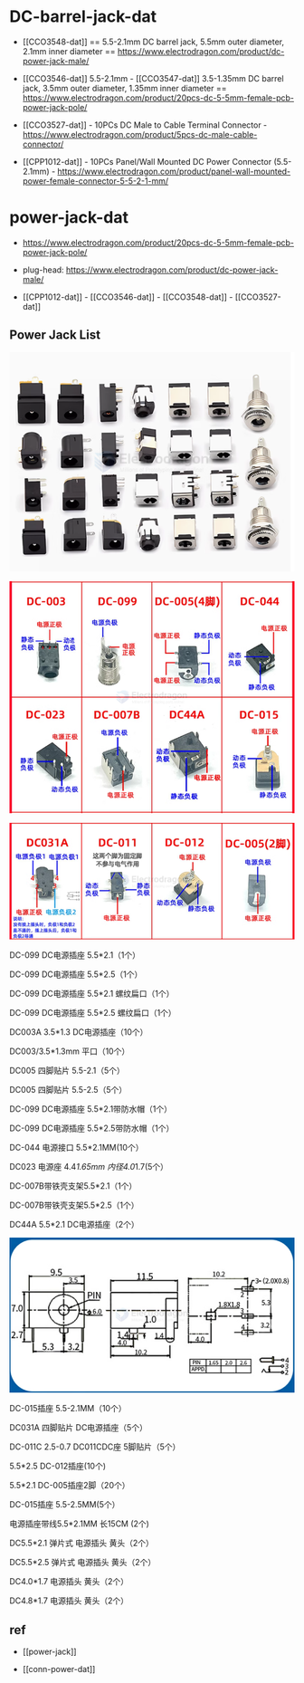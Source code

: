 
# DC-barrel-jack-dat

- [[CCO3548-dat]] == 5.5-2.1mm DC barrel jack, 5.5mm outer diameter, 2.1mm inner diameter == https://www.electrodragon.com/product/dc-power-jack-male/

- [[CCO3546-dat]] 5.5-2.1mm - [[CCO3547-dat]] 3.5-1.35mm DC barrel jack, 3.5mm outer diameter, 1.35mm inner diameter == https://www.electrodragon.com/product/20pcs-dc-5-5mm-female-pcb-power-jack-pole/

- [[CCO3527-dat]] - 10PCs DC Male to Cable Terminal Connector - https://www.electrodragon.com/product/5pcs-dc-male-cable-connector/

- [[CPP1012-dat]] - 10PCs Panel/Wall Mounted DC Power Connector (5.5-2.1mm) - https://www.electrodragon.com/product/panel-wall-mounted-power-female-connector-5-5-2-1-mm/






# power-jack-dat

- https://www.electrodragon.com/product/20pcs-dc-5-5mm-female-pcb-power-jack-pole/

- plug-head: https://www.electrodragon.com/product/dc-power-jack-male/


- [[CPP1012-dat]] - [[CCO3546-dat]] - [[CCO3548-dat]] - [[CCO3527-dat]] 
  
## Power Jack List 

![](2024-11-20-13-37-54.png)

![](2024-11-20-13-38-26.png)

![](2024-11-20-13-38-45.png)

DC-099 DC电源插座 5.5*2.1（1个）

DC-099 DC电源插座 5.5*2.5（1个）

DC-099 DC电源插座 5.5*2.1 螺纹扁口（1个）

DC-099 DC电源插座 5.5*2.5 螺纹扁口（1个）

DC003A 3.5*1.3 DC电源插座（10个）

DC003/3.5*1.3mm 平口（10个）

DC005 四脚贴片 5.5-2.1（5个）

DC005 四脚贴片 5.5-2.5（5个）

DC-099 DC电源插座 5.5*2.1带防水帽（1个）

DC-099 DC电源插座 5.5*2.5带防水帽（1个）

DC-044 电源接口 5.5*2.1MM(10个）

DC023 电源座 4.4*1.65mm 内径4.0*1.7(5个）

DC-007B带铁壳支架5.5*2.1（1个）

DC-007B带铁壳支架5.5*2.5（1个）

DC44A 5.5*2.1 DC电源插座（2个）

![](2024-11-20-13-39-29.png)

DC-015插座 5.5-2.1MM（10个）

DC031A 四脚贴片 DC电源插座（5个）

DC-011C 2.5-0.7 DC011CDC座 5脚贴片（5个）

5.5*2.5 DC-012插座(10个)

5.5*2.1 DC-005插座2脚（20个）

DC-015插座 5.5-2.5MM(5个）

电源插座带线5.5*2.1MM 长15CM (2个)

DC5.5*2.1 弹片式 电源插头 黄头（2个）

DC5.5*2.5 弹片式 电源插头 黄头（2个）

DC4.0*1.7 电源插头 黄头（2个）

DC4.8*1.7 电源插头 黄头（2个）


## ref 

- [[power-jack]]

- [[conn-power-dat]]
